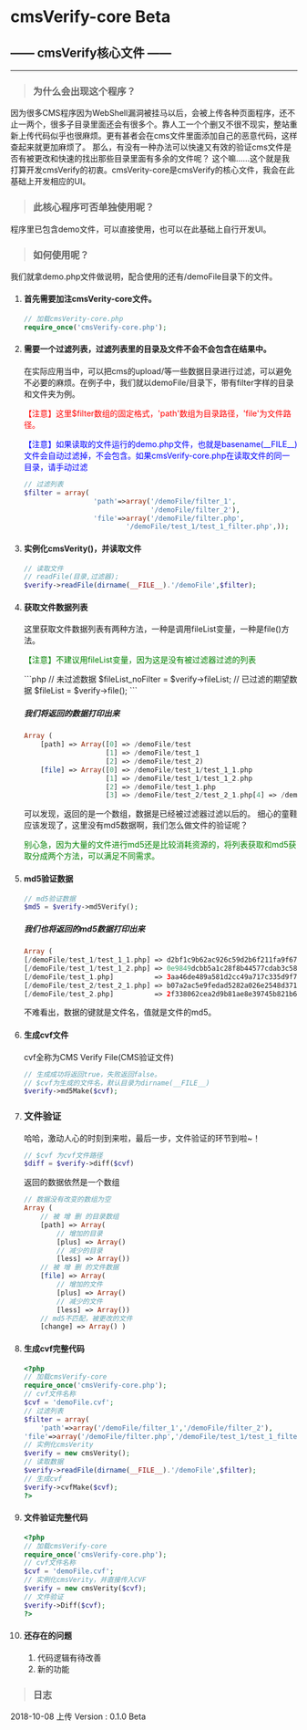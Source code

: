 # cmsVerify-core Beta
## —— cmsVerify核心文件 ——
---

> ### 为什么会出现这个程序？
因为很多CMS程序因为WebShell漏洞被挂马以后，会被上传各种页面程序，还不止一两个，很多子目录里面还会有很多个。靠人工一个个删又不很不现实，整站重新上传代码似乎也很麻烦。更有甚者会在cms文件里面添加自己的恶意代码，这样查起来就更加麻烦了。
那么，有没有一种办法可以快速又有效的验证cms文件是否有被更改和快速的找出那些目录里面有多余的文件呢？
这个嘛......这个就是我打算开发cmsVerify的初衷。cmsVerity-core是cmsVerify的核心文件，我会在此基础上开发相应的UI。

> ### 此核心程序可否单独使用呢？
程序里已包含demo文件，可以直接使用，也可以在此基础上自行开发UI。

> ### 如何使用呢？
我们就拿demo.php文件做说明，配合使用的还有/demoFile目录下的文件。
1. #### 首先需要加注cmsVerity-core文件。
   ```php
   // 加载cmsVerity-core.php
   require_once('cmsVerify-core.php');
   ```

2. #### 需要一个过滤列表，过滤列表里的目录及文件不会不会包含在结果中。
   在实际应用当中，可以把cms的upload/等一些数据目录进行过滤，可以避免不必要的麻烦。在例子中，我们就以demoFile/目录下，带有filter字样的目录和文件夹为例。
   <p style="color:red">【注意】这里$filter数组的固定格式，'path'数组为目录路径，'file'为文件路径。</p>
   <p style="color:blue">【注意】如果读取的文件运行的demo.php文件，也就是basename(__FILE__)文件会自动过滤掉，不会包含。如果cmsVerify-core.php在读取文件的同一目录，请手动过滤</p>

   ```php
   // 过滤列表
   $filter = array(
    				'path'=>array('/demoFile/filter_1',
        	                      '/demoFile/filter_2'),
    				'file'=>array('/demoFile/filter.php',
   							'/demoFile/test_1/test_1_filter.php',));
   ```

3. #### 实例化cmsVerity()，并读取文件
   ```php
   // 读取文件
   // readFile(目录,过滤器);
   $verify->readFile(dirname(__FILE__).'/demoFile',$filter);
   ```

4. #### 获取文件数据列表
   这里获取文件数据列表有两种方法，一种是调用fileList变量，一种是file()方法。

   <p style="color:green">【注意】不建议用fileList变量，因为这是没有被过滤器过滤的列表</p>
   ```php
   // 未过滤数据
   $fileList_noFilter = $verify->fileList;
   // 已过滤的期望数据
   $fileList = $verify->file();
   ```

   ##### 我们将返回的数据打印出来
   ```php
   Array (
       [path] => Array([0] => /demoFile/test
                       [1] => /demoFile/test_1
                       [2] => /demoFile/test_2)
       [file] => Array([0] => /demoFile/test_1/test_1_1.php
                       [1] => /demoFile/test_1/test_1_2.php
                       [2] => /demoFile/test_1.php
                       [3] => /demoFile/test_2/test_2_1.php[4] => /demoFile/test_2.php) )
   ```
   可以发现，返回的是一个数组，数据是已经被过滤器过滤以后的。
   细心的童鞋应该发现了，这里没有md5数据啊，我们怎么做文件的验证呢？

   <p style="color:green">别心急，因为大量的文件进行md5还是比较消耗资源的，将列表获取和md5获取分成两个方法，可以满足不同需求。</p>

5. #### md5验证数据
   ```php
   // md5验证数据
   $md5 = $verify->md5Verify();
   ```

   ##### 我们也将返回的md5数据打印出来
   ```php
   Array (
   [/demoFile/test_1/test_1_1.php] => d2bf1c9b62ac926c59d2b6f211fa9f67
   [/demoFile/test_1/test_1_2.php] => 0e9849dcbb5a1c28f8b44577cdab3c58
   [/demoFile/test_1.php]          => 3aa46de489a581d2cc49a717c335d9f7
   [/demoFile/test_2/test_2_1.php] => b07a2ac5e9fedad5282a026e2548d371
   [/demoFile/test_2.php]          => 2f338062cea2d9b81ae8e39745b821b6 ) 
   ```
   不难看出，数据的键就是文件名，值就是文件的md5。

6. #### 生成cvf文件
   cvf全称为CMS Verify File(CMS验证文件)
   ```php
   // 生成成功将返回true，失败返回false。
   // $cvf为生成的文件名，默认目录为dirname(__FILE__)
   $verify->md5Make($cvf);
   ```

7. ### 文件验证
   哈哈，激动人心的时刻到来啦，最后一步，文件验证的环节到啦~！
   ```php
   // $cvf 为cvf文件路径
   $diff = $verify->diff($cvf)
   ```

   返回的数据依然是一个数组
   ```php
   // 数据没有改变的数组为空
   Array (
       // 被 增 删 的目录数组
       [path] => Array(
           // 增加的目录
           [plus] => Array()
           // 减少的目录
           [less] => Array())
       // 被 增 删 的文件数据
       [file] => Array(
           // 增加的文件
           [plus] => Array()
           // 减少的文件
           [less] => Array())
       // md5不匹配，被更改的文件
       [change] => Array() ) 
   ```

8. #### 生成cvf完整代码

   ```php
   <?php
   // 加载cmsVerify-core
   require_once('cmsVerify-core.php');
   // cvf文件名称
   $cvf = 'demoFile.cvf';
   // 过滤列表
   $filter = array(
       'path'=>array('/demoFile/filter_1','/demoFile/filter_2'),
   'file'=>array('/demoFile/filter.php','/demoFile/test_1/test_1_filter.php',));
   // 实例化cmsVerity
   $verify = new cmsVerity();
   // 读取数据
   $verify->readFile(dirname(__FILE__).'/demoFile',$filter);
   // 生成cvf
   $verify->cvfMake($cvf);
   ?>
   ```

9. #### 文件验证完整代码
   ```php
   <?php
   // 加载cmsVerify-core
   require_once('cmsVerify-core.php');
   // cvf文件名称
   $cvf = 'demoFile.cvf';    
   // 实例化cmsVerity，并直接传入CVF
   $verify = new cmsVerity($cvf);    
   // 文件验证
   $verify->Diff($cvf);
   ?>
   ```

10. ####  还存在的问题

    1. 代码逻辑有待改善
    2. 新的功能
> ### 日志

2018-10-08 上传 Version : 0.1.0 Beta



